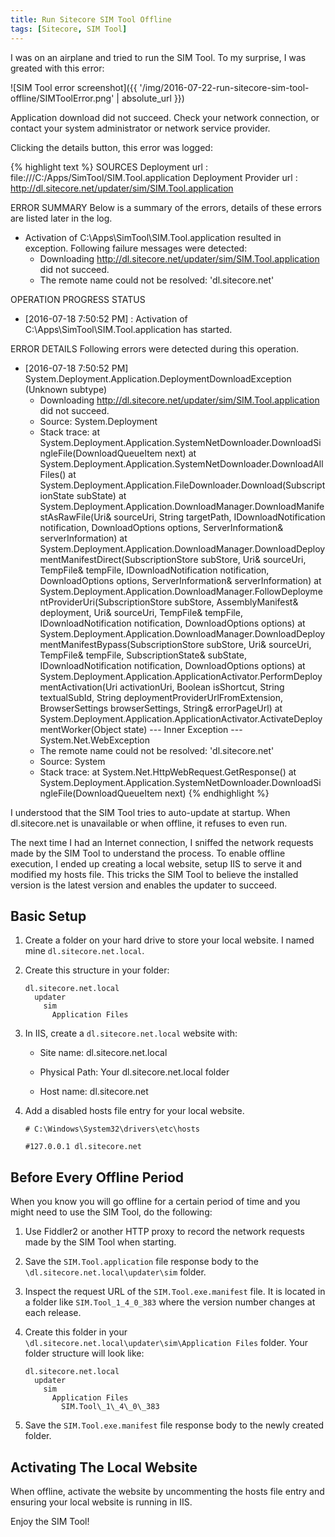 ```yaml
---
title: Run Sitecore SIM Tool Offline
tags: [Sitecore, SIM Tool]
---
```

I was on an airplane and tried to run the SIM Tool. To my surprise, I was greated with this error:

![SIM Tool error screenshot]({{ '/img/2016-07-22-run-sitecore-sim-tool-offline/SIMToolError.png' | absolute_url }})

<!-- more -->

Application download did not succeed. Check your network connection, or contact your system administrator or network service provider.

Clicking the details button, this error was logged:

{% highlight text %}
SOURCES
  Deployment url			: file:///C:/Apps/SimTool/SIM.Tool.application
  Deployment Provider url		: http://dl.sitecore.net/updater/sim/SIM.Tool.application

ERROR SUMMARY
  Below is a summary of the errors, details of these errors are listed later in the log.
  * Activation of C:\Apps\SimTool\SIM.Tool.application resulted in exception. Following failure messages were detected:
    + Downloading http://dl.sitecore.net/updater/sim/SIM.Tool.application did not succeed.
    + The remote name could not be resolved: 'dl.sitecore.net'

OPERATION PROGRESS STATUS
  * [2016-07-18 7:50:52 PM] : Activation of C:\Apps\SimTool\SIM.Tool.application has started.

ERROR DETAILS
  Following errors were detected during this operation.
  * [2016-07-18 7:50:52 PM] System.Deployment.Application.DeploymentDownloadException (Unknown subtype)
    - Downloading http://dl.sitecore.net/updater/sim/SIM.Tool.application did not succeed.
    - Source: System.Deployment
    - Stack trace:
      at System.Deployment.Application.SystemNetDownloader.DownloadSingleFile(DownloadQueueItem next)
      at System.Deployment.Application.SystemNetDownloader.DownloadAllFiles()
      at System.Deployment.Application.FileDownloader.Download(SubscriptionState subState)
      at System.Deployment.Application.DownloadManager.DownloadManifestAsRawFile(Uri& sourceUri, String targetPath, IDownloadNotification notification, DownloadOptions options, ServerInformation& serverInformation)
      at System.Deployment.Application.DownloadManager.DownloadDeploymentManifestDirect(SubscriptionStore subStore, Uri& sourceUri, TempFile& tempFile, IDownloadNotification notification, DownloadOptions options, ServerInformation& serverInformation)
      at System.Deployment.Application.DownloadManager.FollowDeploymentProviderUri(SubscriptionStore subStore, AssemblyManifest& deployment, Uri& sourceUri, TempFile& tempFile, IDownloadNotification notification, DownloadOptions options)
      at System.Deployment.Application.DownloadManager.DownloadDeploymentManifestBypass(SubscriptionStore subStore, Uri& sourceUri, TempFile& tempFile, SubscriptionState& subState, IDownloadNotification notification, DownloadOptions options)
      at System.Deployment.Application.ApplicationActivator.PerformDeploymentActivation(Uri activationUri, Boolean isShortcut, String textualSubId, String deploymentProviderUrlFromExtension, BrowserSettings browserSettings, String& errorPageUrl)
      at System.Deployment.Application.ApplicationActivator.ActivateDeploymentWorker(Object state)
    --- Inner Exception ---
    System.Net.WebException
    - The remote name could not be resolved: 'dl.sitecore.net'
    - Source: System
    - Stack trace:
      at System.Net.HttpWebRequest.GetResponse()
      at System.Deployment.Application.SystemNetDownloader.DownloadSingleFile(DownloadQueueItem next)
{% endhighlight %}

I understood that the SIM Tool tries to auto-update at startup. When dl.sitecore.net is unavailable or when offline, it refuses to even run.

The next time I had an Internet connection, I sniffed the network requests made by the SIM Tool to understand the process. To enable offline execution, I ended up creating a local website, setup IIS to serve it and modified my hosts file. This tricks the SIM Tool to believe the installed version is the latest version and enables the updater to succeed.

## Basic Setup

1. Create a folder on your hard drive to store your local website. I named mine `dl.sitecore.net.local`.
2. Create this structure in your folder:

       dl.sitecore.net.local
         updater
           sim
             Application Files

3. In IIS, create a `dl.sitecore.net.local` website with:

    * Site name: dl.sitecore.net.local

    * Physical Path: Your dl.sitecore.net.local folder

    * Host name: dl.sitecore.net

4. Add a disabled hosts file entry for your local website.

       # C:\Windows\System32\drivers\etc\hosts

       #127.0.0.1 dl.sitecore.net

## Before Every Offline Period

When you know you will go offline for a certain period of time and you might need to use the SIM Tool, do the following:

1. Use Fiddler2 or another HTTP proxy to record the network requests made by the SIM Tool when starting.
2. Save the `SIM.Tool.application` file response body to the `\dl.sitecore.net.local\updater\sim` folder.
3. Inspect the request URL of the `SIM.Tool.exe.manifest` file. It is located in a folder like `SIM.Tool_1_4_0_383` where the version number changes at each release.
4. Create this folder in your `\dl.sitecore.net.local\updater\sim\Application Files` folder. Your folder structure will look like:

       dl.sitecore.net.local
         updater
           sim
             Application Files
               SIM.Tool\_1\_4\_0\_383

5. Save the `SIM.Tool.exe.manifest` file response body to the newly created folder.

## Activating The Local Website

When offline, activate the website by uncommenting the hosts file entry and ensuring your local website is running in IIS.

Enjoy the SIM Tool!